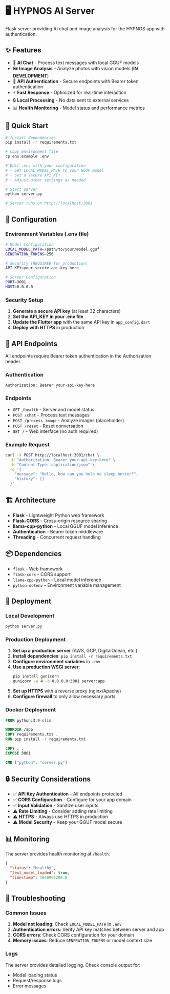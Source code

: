 # 🖥️ HYPNOS AI Server

Flask server providing AI chat and image analysis for the HYPNOS app with authentication.

## ✨ Features

- 🤖 **AI Chat** - Process text messages with local GGUF models
- 🖼️ **Image Analysis** - Analyze photos with vision models (**IN DEVELOPMENT**)
- 🔐 **API Authentication** - Secure endpoints with Bearer token authentication
- ⚡ **Fast Response** - Optimized for real-time interaction
- 🔒 **Local Processing** - No data sent to external services
- 📊 **Health Monitoring** - Model status and performance metrics

## 🚀 Quick Start

```bash
# Install dependencies
pip install -r requirements.txt

# Copy environment file
cp env.example .env

# Edit .env with your configuration
# - Set LOCAL_MODEL_PATH to your GGUF model
# - Set a secure API_KEY
# - Adjust other settings as needed

# Start server
python server.py

# Server runs on http://localhost:3001
```

## 🔧 Configuration

### Environment Variables (.env file)

```bash
# Model Configuration
LOCAL_MODEL_PATH=/path/to/your/model.gguf
GENERATION_TOKENS=256

# Security (REQUIRED for production)
API_KEY=your-secure-api-key-here

# Server Configuration
PORT=3001
HOST=0.0.0.0
```

### Security Setup

1. **Generate a secure API key** (at least 32 characters)
2. **Set the API_KEY in your .env file**
3. **Update the Flutter app** with the same API key in `app_config.dart`
4. **Deploy with HTTPS** in production

## 📡 API Endpoints

All endpoints require Bearer token authentication in the Authorization header.

### Authentication
```
Authorization: Bearer your-api-key-here
```

### Endpoints

- `GET /health` - Server and model status
- `POST /chat` - Process text messages
- `POST /process_image` - Analyze images (placeholder)
- `POST /reset` - Reset conversation
- `GET /` - Web interface (no auth required)

### Example Request

```bash
curl -X POST http://localhost:3001/chat \
  -H "Authorization: Bearer your-api-key-here" \
  -H "Content-Type: application/json" \
  -d '{
    "message": "Hello, how can you help me sleep better?",
    "history": []
  }'
```

## 🏗️ Architecture

- **Flask** - Lightweight Python web framework
- **Flask-CORS** - Cross-origin resource sharing
- **llama-cpp-python** - Local GGUF model inference
- **Authentication** - Bearer token middleware
- **Threading** - Concurrent request handling

## 📦 Dependencies

- `flask` - Web framework
- `flask-cors` - CORS support
- `llama-cpp-python` - Local model inference
- `python-dotenv` - Environment variable management

## 🚀 Deployment

### Local Development
```bash
python server.py
```

### Production Deployment

1. **Set up a production server** (AWS, GCP, DigitalOcean, etc.)
2. **Install dependencies**: `pip install -r requirements.txt`
3. **Configure environment variables** in `.env`
4. **Use a production WSGI server**:
   ```bash
   pip install gunicorn
   gunicorn -w 4 -b 0.0.0.0:3001 server:app
   ```
5. **Set up HTTPS** with a reverse proxy (nginx/Apache)
6. **Configure firewall** to only allow necessary ports

### Docker Deployment

```dockerfile
FROM python:3.9-slim

WORKDIR /app
COPY requirements.txt .
RUN pip install -r requirements.txt

COPY . .
EXPOSE 3001

CMD ["python", "server.py"]
```

## 🔒 Security Considerations

- ✅ **API Key Authentication** - All endpoints protected
- ✅ **CORS Configuration** - Configure for your app domain
- ✅ **Input Validation** - Sanitize user inputs
- ⚠️ **Rate Limiting** - Consider adding rate limiting
- ⚠️ **HTTPS** - Always use HTTPS in production
- ⚠️ **Model Security** - Keep your GGUF model secure

## 📊 Monitoring

The server provides health monitoring at `/health`:

```json
{
  "status": "healthy",
  "text_model_loaded": true,
  "timestamp": 1640995200.0
}
```

## 🐛 Troubleshooting

### Common Issues

1. **Model not loading**: Check `LOCAL_MODEL_PATH` in `.env`
2. **Authentication errors**: Verify API key matches between server and app
3. **CORS errors**: Check CORS configuration for your domain
4. **Memory issues**: Reduce `GENERATION_TOKENS` or model context size

### Logs

The server provides detailed logging. Check console output for:
- Model loading status
- Request/response logs
- Error messages 